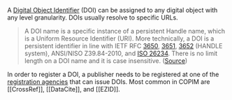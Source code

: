 A [Digital Object Identifier](https://www.doi.org/) (DOI) can be assigned to any digital object with any level granularity. DOIs usually resolve to specific URLs.

> A DOI name is a specific instance of a persistent Handle name, which is a Uniform Resource Identifier (URI). More technically, a DOI is a persistent identifier in line with IETF RFC [3650](http://www.ietf.org/rfc/rfc3650.txt), [3651](http://www.ietf.org/rfc/rfc3651.txt), [3652](http://www.ietf.org/rfc/rfc3652.txt) (HANDLE system), ANSI/NISO Z39.84-2010, and [ISO 26234](https://www.iso.org/standard/43506.html). There is no limit length on a DOI name and it is case insensitive. ([Source](https://blog.libscie.org/doi-primer/))

In order to register a DOI, a publisher needs to be registered at one of the [registration agencies](https://www.doi.org/registration_agencies.html) that can issue DOIs. Most common in COPIM are [[CrossRef]], [[DataCite]], and [[EZID]].


